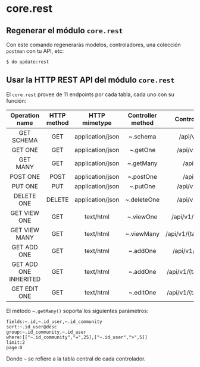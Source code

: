 # core.rest

## Regenerar el módulo `core.rest`

Con este comando regenerarás modelos, controladores, una colección `postman` con tu API, etc:

`$ do update:rest`

## Usar la HTTP REST API del módulo `core.rest`

El `core.rest` provee de 11 endpoints por cada tabla, cada uno con su función:

**Operation name**|**HTTP method**|**HTTP mimetype**|**Controller method**|**Controller endpoint**
:-----:|:-----:|:-----:|:-----:|:-----:
GET SCHEMA|GET|application/json|~.schema|/api/v1/{table}/@
GET ONE|GET|application/json|~.getOne|/api/v1/{table}/{id}
GET MANY|GET|application/json|~.getMany|/api/v1/{table}
POST ONE|POST|application/json|~.postOne|/api/v1/{table}
PUT ONE|PUT|application/json|~.putOne|/api/v1/{table}/{id}
DELETE ONE|DELETE|application/json|~.deleteOne|/api/v1/{table}/{id}
GET VIEW ONE|GET|text/html|~.viewOne|/api/v1/{table}/@/view
GET VIEW MANY|GET|text/html|~.viewMany|/api/v1/{table}/@/view/{id}
GET ADD ONE|GET|text/html|~.addOne|/api/v1/{table}/@/add
GET ADD ONE INHERITED|GET|text/html|~.addOne|/api/v1/{table}/@/add/{id}
GET EDIT ONE|GET|text/html|~.editOne|/api/v1/{table}/@/edit/{id}

El método `~.getMany()` soporta`los siguientes parámetros:
```
fields:~.id,~.id_user,~.id_community
sort:~.id_user@desc
group:~.id_community,~.id_user
where:[["~.id_community","=",25],["~.id_user",">",5]]
limit:2
page:0
```

Donde `~` se refiere a la tabla central de cada controlador.